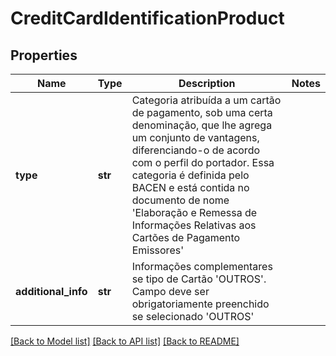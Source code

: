 # CreditCardIdentificationProduct

## Properties
Name | Type | Description | Notes
------------ | ------------- | ------------- | -------------
**type** | **str** | Categoria atribuída a um cartão de pagamento, sob uma certa denominação, que lhe agrega um conjunto de vantagens, diferenciando-o de acordo com o perfil do portador. Essa categoria é definida pelo BACEN e está contida no documento de nome &#x27;Elaboração e Remessa de Informações Relativas aos Cartões de Pagamento  Emissores&#x27; | 
**additional_info** | **str** | Informações complementares se tipo de Cartão &#x27;OUTROS&#x27;. Campo deve ser obrigatoriamente preenchido se selecionado &#x27;OUTROS&#x27; | 

[[Back to Model list]](../README.md#documentation-for-models) [[Back to API list]](../README.md#documentation-for-api-endpoints) [[Back to README]](../README.md)

